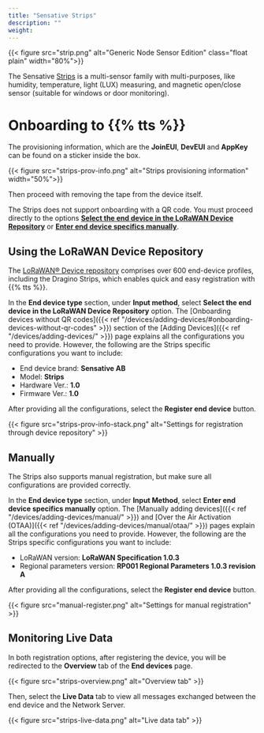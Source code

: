 ```yaml
---
title: "Sensative Strips"
description: ""
weight: 
---
```


{{< figure src="strip.png" alt="Generic Node Sensor Edition" class="float plain" width="80%">}}

The Sensative [Strips](https://sensative.com/sensors/strips-sensors-for-lorawan/) is a multi-sensor family with multi-purposes, like humidity, temperature, light (LUX) measuring, and magnetic open/close sensor (suitable for windows or door monitoring).

<!--more-->

# Onboarding to {{% tts %}}

The provisioning information, which are the **JoinEUI**, **DevEUI** and **AppKey** can be found on a sticker inside the box. 

{{< figure src="strips-prov-info.png" alt="Strips provisioning information" width="50%">}}

Then proceed with removing the tape from the device itself.

The Strips does not support onboarding with a QR code. You must proceed directly to the options [**Select the end device in the LoRaWAN Device Repository**](#using-the-lorawan-device-repository) or [**Enter end device specifics manually**](#manually).

## Using the LoRaWAN Device Repository

The [LoRaWAN® Device repository](https://github.com/TheThingsNetwork/lorawan-devices) comprises over 600 end-device profiles, including the Dragino Strips, which enables quick and easy registration with {{% tts %}}.

In the **End device type** section, under **Input method**, select **Select the end device in the LoRaWAN Device Repository** option. The [Onboarding devices without QR codes]({{< ref "/devices/adding-devices/#onboarding-devices-without-qr-codes" >}}) section of the [Adding Devices]({{< ref "/devices/adding-devices/" >}}) page explains all the configurations you need to provide. However, the following are the Strips specific configurations you want to include:

- End device brand: **Sensative AB**
- Model: **Strips**
- Hardware Ver.: **1.0**
- Firmware Ver.: **1.0**

After providing all the configurations, select the **Register end device** button.

{{< figure src="strips-prov-info-stack.png" alt="Settings for registration through device repository" >}}

## Manually

The Strips also supports manual registration, but make sure all configurations are provided correctly.

In the **End device type** section, under **Input Method**, select **Enter end device specifics manually** option. The [Manually adding devices]({{< ref "/devices/adding-devices/manual/" >}}) and [Over the Air Activation (OTAA)]({{< ref "/devices/adding-devices/manual/otaa/" >}}) pages explain all the configurations you need to provide. However, the following are the Strips specific configurations you want to include:

- LoRaWAN version: **LoRaWAN Specification 1.0.3**
- Regional parameters version: **RP001 Regional Parameters 1.0.3 revision A**

After providing all the configurations, select the **Register end device** button.

{{< figure src="manual-register.png" alt="Settings for manual registration" >}}

## Monitoring Live Data

In both registration options, after registering the device, you will be redirected to the **Overview** tab of the **End devices** page.

{{< figure src="strips-overview.png" alt="Overview tab" >}}

Then, select the **Live Data** tab to view all messages exchanged between the end device and the Network Server.

{{< figure src="strips-live-data.png" alt="Live data tab" >}}
